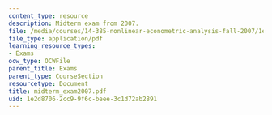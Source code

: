 ```yaml
---
content_type: resource
description: Midterm exam from 2007.
file: /media/courses/14-385-nonlinear-econometric-analysis-fall-2007/1e2d87062cc99f6cbeee3c1d72ab2891_midterm_exam2007.pdf
file_type: application/pdf
learning_resource_types:
- Exams
ocw_type: OCWFile
parent_title: Exams
parent_type: CourseSection
resourcetype: Document
title: midterm_exam2007.pdf
uid: 1e2d8706-2cc9-9f6c-beee-3c1d72ab2891
---
```


